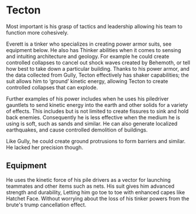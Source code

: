# Tecton
Most important is his grasp of tactics and leadership allowing his team to function more cohesively.

Everett is a tinker who specializes in creating power armor suits, see equipment below. He also has Thinker abilities when it comes to sensing and intuiting architecture and geology. For example he could create controlled collapses to cancel out shock waves created by Behemoth, or tell how best to take down a particular building. Thanks to his power armor, and the data collected from Gully, Tecton effectively has shaker capabilities; the suit allows him to ‘ground’ kinetic energy, allowing Tecton to create controlled collapses that can explode.

Further examples of his power includes when he uses his piledriver gauntlets to send kinetic energy into the earth and other solids for a variety of effects. This includes but is not limited to create fissures to sink and hold back enemies. Consequently he is less effective when the medium he is using is soft, such as sands and similar. He can also generate localized earthquakes, and cause controlled demolition of buildings.

Like Gully, he could create ground protrusions to form barriers and similar. He lacked her precision though.

## Equipment


He uses the kinetic force of his pile drivers as a vector for launching teammates and other items such as nets. His suit gives him advanced strength and durability, Letting him go toe to toe with enhanced capes like Hatchet Face. Without worrying about the loss of his tinker powers from the brute's trump cancellation effect.
